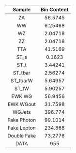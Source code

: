 |Sample|Bin Content| 
|:-----------:|:-----------:| 
|ZA|56.5745| 
|WW|6.25468| 
|WZ|2.04718| 
|ZZ|2.04718| 
|TTA|41.5169| 
|ST_s|0.1623| 
|ST_t|3.44241| 
|ST_tbar|2.56274| 
|ST_tbarW|5.64957| 
|ST_tW|5.90257| 
|EWK WG|56.9456| 
|EWK WGout|31.7598| 
|WGJets|396.774| 
|Fake Photon|99.1014| 
|Fake Lepton|234.868| 
|Double Fake|73.2776| 
|DATA|955| 
